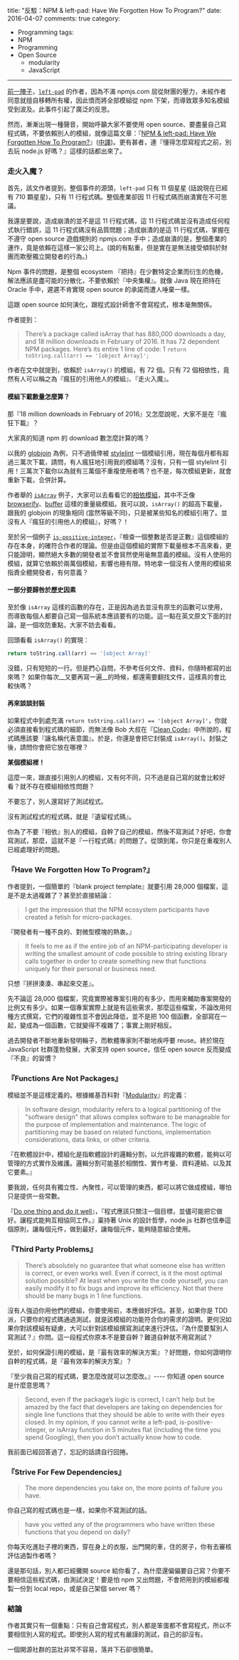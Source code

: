 title: "反駁：NPM & left-pad: Have We Forgotten How To Program?"
date: 2016-04-07
comments: true
category:
  - Programming
tags:
  - NPM
  - Programming
  - Open Source
	- modularity
	- JavaScript
---
[前一陣子](http://qz.com/646467/how-one-programmer-broke-the-internet-by-deleting-a-tiny-piece-of-code/)，[`left-pad`](https://github.com/azer/left-pad) 的作者，因為不滿 npmjs.com 屈從財團的壓力，未經作者同意就擅自移轉所有權，因此憤而將全部模組從 npm 下架，而導致眾多知名模組受到波及。此事件引起了廣泛的反思。

然而，漸漸出現一種聲音，開始呼籲大家不要使用 open source、要盡量自己寫程式碼，不要依賴別人的模組，就像這篇文章：『[NPM & left-pad: Have We Forgotten How To Program?](http://www.haneycodes.net/npm-left-pad-have-we-forgotten-how-to-program/)』([中譯](http://qianduan.guru/2016/04/04/npm-left-pad-have-we-forgotten-how-to-program/))。更有甚者，連『懂得怎麼寫程式之前，別去玩 node.js 好嗎？』這樣的話都出來了。

<!-- more -->

### 走火入魔？

首先，該文作者提到，整個事件的源頭，`left-pad` 只有 11 個星星 (話說現在已經有 710 顆星星)，只有 11 行程式碼。整個產業卻因 11  行程式碼而崩潰實在不可思議。

我還是要說，造成崩潰的並不是這 11 行程式碼，這 11 行程式碼並沒有造成任何程式執行錯誤，這 11 行程式碼沒有品質問題；造成崩潰的是這 11 行程式碼，掌握在不遵守 open source 遊戲規則的 npmjs.com 手中；造成崩潰的是，整個產業的運作，竟是依賴在這樣一家公司上。(說的有點重，但是實在是無法接受傾斜於財團而欺壓獨立開發者的行為。)

Npm 事件的問題，是整個 ecosystem 『把持』在少數特定企業而衍生的危機，解法應該是盡可能的分散化，不要依賴於『中央集權』。就像 Java 現在把持在 Oracle 手中，遲遲不肯實現 open source 的承諾而遭人唾棄一樣。

這跟 open source 如何演化，跟程式設計師會不會寫程式，根本毫無關係。

作者提到：

> There’s a package called isArray that has 880,000 downloads a day, and 18 million downloads in February of 2016. It has 72 dependent NPM packages. Here’s its entire 1 line of code:
1
> `return toString.call(arr) == '[object Array]';`

作者在文中就提到，依賴於 `isArray()` 的模組，有 72 個。只有 72 個相依性，竟然有人可以稱之為『瘋狂的引用他人的模組』、『走火入魔』。

#### 模組下載數量怎麼算？

那『18 million downloads in February of 2016』又怎麼說呢，大家不是在『瘋狂下載』？

大家真的知道 npm 的 download 數怎麼計算的嗎？

以我的 [globjoin](https://www.npmjs.com/package/globjoin) 為例，只不過僥倖被 [stylelint](https://github.com/stylelint/stylelint) 一個模組引用，現在每個月都有超過三萬次下載，請問，有人瘋狂地引用我的模組嗎？沒有，只有一個 stylelint 引用！三萬次下載你以為就有三萬個不重複使用者嗎？也不是，每次模組更新，就會重新下載，合併計算。

作者舉的 [`isArray`](https://www.npmjs.com/package/isarray) 例子，大家可以去看看它的[相依模組](https://www.npmjs.com/browse/depended/isarray)，其中不乏像 [browserify](https://www.npmjs.com/package/browserify)、[buffer](https://www.npmjs.com/package/buffer) 這樣的重量級模組。我可以說，`isArray()` 的超高下載量，跟我的 globjoin 的現象相同 (當然等級不同)，只是被某些知名的模組引用了。並沒有人『瘋狂的引用他人的模組』，好嗎？！

至於另一個例子 [`is-positive-integer`](https://www.npmjs.com/package/is-positive-integer)，『檢查一個整數是否是正數』這個模組的存在本身，的確符合作者的理論。但是由這個模組的實際下載量根本不高來看，更只能證明，顯然絕大多數的開發者並不會貿然使用毫無意義的模組。沒有人使用的模組，就算它依賴於兩萬個模組，影響也極有限。特地拿一個沒有人使用的模組來指責全體開發者，有何意義？

#### 一部分要歸咎於歷史因素

至於像 `isArray` 這樣的函數的存在，正是因為過去並沒有原生的函數可以使用，而導致每個人都要自己寫一個系統本應該要有的功能。這一點在英文原文下面的討論，是一個攻防重點，大家不妨去看看。

回頭看看 `isArray()` 的實現：

```js
return toString.call(arr) == '[object Array]'
```

沒錯，只有短短的一行。但是捫心自問，不參考任何文件、資料，你隨時都寫的出來嗎？
如果你每次__又要再寫一遍__的時候，都還需要翻找文件，這樣真的會比較快嗎？

#### 再來談談封裝

如果程式中到處充滿 `return toString.call(arr) == '[object Array]'`，你就必須直接看到程式碼的細節，而無法像 Bob 大叔在『[Clean Code](http://www.books.com.tw/products/0010579897)』中所說的，程式碼應該要『讓名稱代表意圖』。於是，你還是會把它封裝成 `isArray()`。封裝之後，請問你會把它放在哪裡？

__某個模組裡！__

這麼一來，跟直接引用別人的模組，又有何不同，只不過是自己寫的就會比較好看？就不存在模組相依性問題？

不要忘了，別人還寫好了測試程式。

沒有測試程式的程式碼，就是『遺留程式碼』。

你為了不要『相依』別人的模組，自幹了自己的模組，然後不寫測試？好吧，你會寫測試，那麼，這就不是『一行程式碼』的問題了。從頭到尾，你只是在重複別人已經處理好的問題。

### 『Have We Forgotten How To Program?』

作者提到，一個簡單的『blank project template』就要引用 28,000 個檔案，這是不是太過複雜了？甚至於直接結論：

> I get the impression that the NPM ecosystem participants have created a fetish for micro-packages.

『開發者有一種不良的、對微型模塊的熱衷。』

> It feels to me as if the entire job of an NPM-participating developer is writing the smallest amount of code possible to string existing library calls together in order to create something new that functions uniquely for their personal or business need.

只想『拼拼湊湊、串起來交差』。

先不論這 28,000 個檔案，究竟實際被專案引用的有多少，而用來輔助專案開發的比例又有多少。如果一個專案實際上就是有這些需求，那麼這些檔案，不論改用何種方式撰寫，它們的複雜性並不會因此降低，並不是把 100 個函數，全部寫在一起，變成為一個函數，它就變得不複雜了；事實上剛好相反。

過去開發者不斷地重新發明輪子，而軟體專家則不斷地疾呼要 reuse。終於現在 JavaScript 社群蓬勃發展，大家支持 open source，信任 open source 反而變成『不良』的習慣？

### 『Functions Are Not Packages』

模組並不是這樣定義的。根據維基百科對『[Modularity](https://en.wikipedia.org/wiki/Modularity)』的定義：

> In software design, modularity refers to a logical partitioning of the "software design" that allows complex software to be manageable for the purpose of implementation and maintenance. The logic of partitioning may be based on related functions, implementation considerations, data links, or other criteria.

『在軟體設計中，模組化是指軟體設計的邏輯分割，以允許複雜的軟體，能夠以可管理的方式實作及維護。邏輯分割可能基於相關性、實作考量、資料連結、以及其它要素。』

要我說，任何具有獨立性、內聚性，可以管理的東西，都可以將它做成模組，哪怕只是提供一些常數。

『[Do one thing and do it well](https://en.wikipedia.org/wiki/Unix_philosophy)』，『程式應該只關注一個目標，並儘可能把它做好。讓程式能夠互相協同工作。』稟持著 Unix 的設計哲學，node.js 社群也信奉這個原則，讓每個元件，做到最好，讓每個元件，能夠隨意組合使用。

### 『Third Party Problems』

> There’s absolutely no guarantee that what someone else has written is correct, or even works well. Even if correct, is it the most optimal solution possible? At least when you write the code yourself, you can easily modify it to fix bugs and improve its efficiency. Not that there should be many bugs in 1 line functions.

沒有人強迫你用他們的模組，你要使用前，本應做好評估。甚至，如果你是 TDD 派，只要你的程式碼通過測試，就是該模組的功能符合你的需求的證明。更何況如果你對該模組有疑慮，大可以針對該模組撰寫測試來進行評估。『為什麼要幫別人寫測試？』你問。這一段程式你原本不是要自幹？難道自幹就不用寫測試？

至於，如何保證引用的模組，是『最有效率的解決方案』？好問題，你如何證明你自幹的程式碼，是『最有效率的解決方案』？

『至少我自己寫的程式碼，要怎麼改就可以怎麼改。』---- 你知道 open source 是什麼意思嗎？

> Second, even if the package’s logic is correct, I can’t help but be amazed by the fact that developers are taking on dependencies for single line functions that they should be able to write with their eyes closed. In my opinion, if you cannot write a left-pad, is-positive-integer, or isArray function in 5 minutes flat (including the time you spend Googling), then you don’t actually know how to code.

我前面已經回答過了，忘記的話請自行回捲。

### 『Strive For Few Dependencies』

> The more dependencies you take on, the more points of failure you have.

你自己寫的程式碼也是一樣，如果你不寫測試的話。

> have you vetted any of the programmers who have written these functions that you depend on daily?

你每天吃進肚子裡的東西，穿在身上的衣服，出門開的車，住的房子，你有去審核評估過製作者嗎？

還是那句話，別人都已經攤開 source 給你看了，為什麼還偏偏要自己寫？你要不要相信這些程式碼，由測試決定！要是怕 npm 又出問題，不會把用到的模組都複製一份到 local repo，或是自己架個 server 嗎？

### 結論

作者其實只有一個重點：只有自己會寫程式，別人都是笨蛋都不會寫程式，所以不要相信別人寫的程式。即使別人寫的程式有嚴謹的測試，自己的卻沒有。

一個開源社群的茁壯非常不容易，落井下石卻很簡單。



